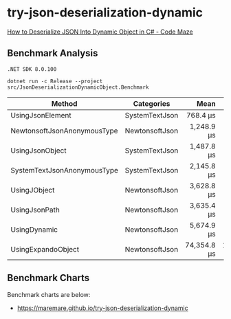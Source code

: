 # try-json-deserialization-dynamic

[How to Deserialize JSON Into Dynamic Object in C\# \- Code Maze](https://code-maze.com/csharp-deserialize-json-into-dynamic-object/)


## Benchmark Analysis

`.NET SDK 8.0.100`

```
dotnet run -c Release --project src/JsonDeserializationDynamicObject.Benchmark
```

| Method                      | Categories     | Mean        | Error       | StdDev      | Median      | Ratio | RatioSD |
|---------------------------- |--------------- |------------:|------------:|------------:|------------:|------:|--------:|
| UsingJsonElement            | SystemTextJson |    768.4 μs |    15.33 μs |    28.42 μs |    769.2 μs |  1.00 |    0.00 |
| NewtonsoftJsonAnonymousType | NewtonsoftJson |  1,248.9 μs |    24.86 μs |    66.37 μs |  1,226.8 μs |  1.67 |    0.12 |
| UsingJsonObject             | SystemTextJson |  1,487.8 μs |    28.85 μs |    35.43 μs |  1,474.2 μs |  1.94 |    0.10 |
| SystemTextJsonAnonymousType | SystemTextJson |  2,145.8 μs |    19.95 μs |    17.68 μs |  2,139.1 μs |  2.81 |    0.10 |
| UsingJObject                | NewtonsoftJson |  3,628.8 μs |    70.49 μs |    65.93 μs |  3,623.3 μs |  4.75 |    0.20 |
| UsingJsonPath               | NewtonsoftJson |  3,635.4 μs |    71.26 μs |   137.28 μs |  3,622.2 μs |  4.74 |    0.24 |
| UsingDynamic                | NewtonsoftJson |  5,674.9 μs |   112.59 μs |   239.95 μs |  5,698.2 μs |  7.37 |    0.44 |
| UsingExpandoObject          | NewtonsoftJson | 74,354.8 μs | 1,485.72 μs | 2,130.78 μs | 74,166.2 μs | 96.49 |    5.16 |

## Benchmark Charts

Benchmark charts are below:
* https://maremare.github.io/try-json-deserialization-dynamic
